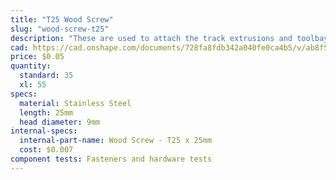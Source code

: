 ```yaml
---
title: "T25 Wood Screw"
slug: "wood-screw-t25"
description: "These are used to attach the track extrusions and toolbays to the supporting infrastructure."
cad: https://cad.onshape.com/documents/728fa8fdb342a040fe0ca4b5/v/ab8f542d5dc933352c705ff8/e/cb61af4231cc67f14b77aaea?configuration=List_kUIPJWVsOdtFLl%3DT25&renderMode=0&uiState=656117c1012f2b204890832f
price: $0.05
quantity:
  standard: 35
  xl: 55
specs:
  material: Stainless Steel
  length: 25mm
  head diameter: 9mm
internal-specs:
  internal-part-name: Wood Screw - T25 x 25mm
  cost: $0.007
component tests: Fasteners and hardware tests
---
```

